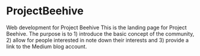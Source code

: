 # ProjectBeehive
Web development for Project Beehive
This is the landing page for Project Beehive. 
The purpose is to 1) introduce the basic concept of the community, 2) allow for people interested in note down their interests and 3) provide a link to the Medium blog account. 
